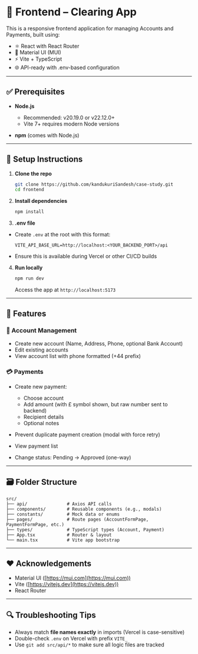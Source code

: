 # 📘 Frontend – Clearing App

This is a responsive frontend application for managing Accounts and Payments, built using:

* ⚛️ React with React Router
* 🧱 Material UI (MUI)
* ⚡ Vite + TypeScript
* 🌐 API-ready with .env-based configuration

---

## ✅ Prerequisites

* **Node.js**

  * Recommended: v20.19.0 or v22.12.0+
  * Vite 7+ requires modern Node versions
* **npm** (comes with Node.js)


---

## 🔧 Setup Instructions

1. **Clone the repo**

   ```bash
   git clone https://github.com/kandukuriSandesh/case-study.git
   cd frontend
   ```

2. **Install dependencies**

   ```bash
   npm install
   ```

3. **.env file**

  * Create `.env` at the root with this format:

    ```env
    VITE_API_BASE_URL=http://localhost:<YOUR_BACKEND_PORT>/api
    ```
  * Ensure this is available during Vercel or other CI/CD builds

4. **Run locally**

   ```bash
   npm run dev
   ```

   Access the app at `http://localhost:5173`

---

## 🧠 Features

### 👥 Account Management

* Create new account (Name, Address, Phone, optional Bank Account)
* Edit existing accounts
* View account list with phone formatted (+44 prefix)

### 💳 Payments

* Create new payment:

  * Choose account
  * Add amount (with £ symbol shown, but raw number sent to backend)
  * Recipient details
  * Optional notes
* Prevent duplicate payment creation (modal with force retry)
* View payment list
* Change status: Pending → Approved (one-way)

---

## 🗃️ Folder Structure

```
src/
├── api/               # Axios API calls
├── components/        # Reusable components (e.g., modals)
├── constants/         # Mock data or enums
├── pages/             # Route pages (AccountFormPage, PaymentFormPage, etc.)
├── types/             # TypeScript types (Account, Payment)
├── App.tsx            # Router & layout
└── main.tsx           # Vite app bootstrap
```

---

## ❤️ Acknowledgements

* Material UI ([https://mui.com](https://mui.com))
* Vite ([https://vitejs.dev](https://vitejs.dev))
* React Router

---

## 🔍 Troubleshooting Tips

* Always match **file names exactly** in imports (Vercel is case-sensitive)
* Double-check `.env` on Vercel with prefix `VITE_`
* Use `git add src/api/*` to make sure all logic files are tracked
